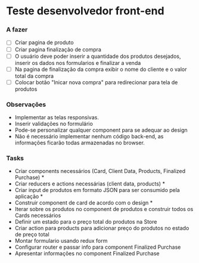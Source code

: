 # Teste desenvolvedor front-end

### A fazer
 - [ ] Criar pagina de produto
 - [ ] Criar pagina finalização de compra
 - [ ] O usuário deve poder inserir a quantidade dos produtos desejados, inserir os dados nos formularios e finalizar a venda
 - [ ] Na pagina de finalização da compra exibir o nome do cliente e o valor total da compra
 - [ ] Colocar botão "Inicar nova compra" para redirecionar para tela de produtos

### Observações
 - Implementar as telas responsivas.
 - Inserir validações no formulário
 - Pode-se personalizar qualquer component para se adequar ao design
 - Não é necessário implementar nenhum código back-end, as informações ficarão todas armazenadas no browser.

### Tasks
 - Criar components necessários (Card, Client Data, Products, Finalized Purchase) *
 - Criar reducers e actions necessárias (client data, products) *
 - Criar input de produtos em formato JSON para ser consumido pela aplicação *
 - Construir component de card de acordo com o design *   
 - Iterar sobre os produtos no component de produtos e construir todos os Cards necessários
 - Definir um estado para o preço total do produtos na Store
 - Criar action para products para adicionar preço do produtos no estado de preço total
 - Montar formulario usando redux form
 - Configurar router e passar info para component Finalized Purchase 
 - Apresentar informações no component Finalized Purchase